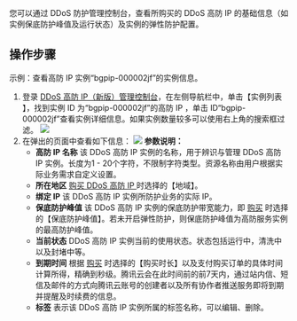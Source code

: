 
您可以通过 DDoS 防护管理控制台，查看所购买的 DDoS 高防 IP 的基础信息（如实例保底防护峰值及运行状态）及实例的弹性防护配置。

## 操作步骤

示例：查看高防 IP 实例“bgpip-000002jf”的实例信息。
1. 登录 [DDoS 高防 IP（新版）管理控制台](https://console.cloud.tencent.com/ddos/antiddos-advanced/package)，在左侧导航栏中，单击【实例列表 】，找到实例 ID 为“bgpip-000002jf”的高防 IP ，单击 ID“bgpip-000002jf”查看实例详细信息。如果实例数量较多可以使用右上角的搜索框过滤。
![](https://main.qcloudimg.com/raw/3e7bc8686feaba30b5e5bb5dd067a93c.png)
3. 在弹出的页面中查看如下信息：
![](https://main.qcloudimg.com/raw/3a1ee6ca2f12a5b74ca470675d97e550.png)
**参数说明：**
	- **高防 IP 名称**
该 DDoS 高防 IP 实例的名称，用于辨识与管理 DDoS 高防 IP 实例。长度为1 - 20个字符，不限制字符类型。资源名称由用户根据实际业务需求自定义设置。
	- **所在地区**
[购买 DDoS 高防 IP ](https://cloud.tencent.com/document/product/1014/44082) 时选择的【地域】。
	- **绑定 IP**
该 DDoS 高防 IP 实例所防护业务的实际 IP。
	- **保底防护峰值**
该 DDoS 高防 IP 实例的保底防护带宽能力，即 [购买](https://cloud.tencent.com/document/product/1014/44082) 时选择的【保底防护峰值】。若未开启弹性防护，则保底防护峰值为高防服务实例的最高防护峰值。
	- **当前状态**
DDoS 高防 IP 实例当前的使用状态。状态包括运行中，清洗中以及封堵中等。
	- **到期时间**
根据 [购买](https://cloud.tencent.com/document/product/1014/44082) 时选择的【购买时长】以及支付购买订单的具体时间计算所得，精确到秒级。腾讯云会在此时间前的前7天内，通过站内信、短信及邮件的方式向腾讯云账号的创建者以及所有协作者推送服务即将到期并提醒及时续费的信息。
	- **标签**
表示该 DDoS 高防 IP 实例所属的标签名称，可以编辑、删除。


